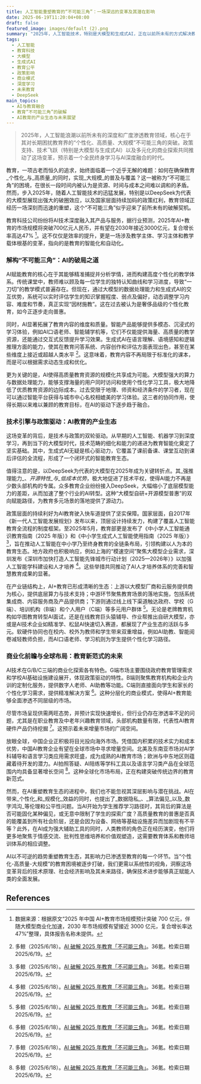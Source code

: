 ```yaml
---
title: 人工智能重塑教育的“不可能三角”：一场深远的变革及其潜在影响
date: 2025-06-19T11:20:04+08:00
draft: false
featured_image: images/default (2).png
summary: "2025年，人工智能技术，特别是大模型和生成式AI，正在以前所未有的方式解决教育领域长期存在的“个性化-高质量-大规模”不可能三角困境。在政策支持、技术进步和多元商业模式的共同推动下，AI正深刻改变教育的面貌，驱动行业迈向一个智能化、普惠化、全球化的新纪元，同时也需警惕随之而来的伦理与公平挑战。"
tags: 
  - 人工智能
  - 教育科技
  - 大模型
  - 生成式AI
  - 教育公平
  - 政策影响
  - 商业模式
  - 深度学习
  - 未来教育
  - DeepSeek
main_topics: 
  - AI与教育融合
  - 教育“不可能三角”的破解
  - AI教育的产业生态与未来展望
---
```


> 2025年，人工智能浪潮以前所未有的深度和广度渗透教育领域，核心在于其对长期困扰教育界的“个性化、高质量、大规模”不可能三角的突破。政策支持、技术飞跃（特别是大模型与生成式AI）以及多元化的商业探索共同推动了这场变革，预示着一个全民终身学习与AI深度融合的时代。

教育，一项古老而恒久的追求，始终面临着一个近乎无解的难题：如何在确保教育_个性化_与_高质量_的同时，实现_大规模_的普及与覆盖？这一被称为“不可能三角”的困境，在很长一段时间内被认为是资源、时间与成本之间难以调和的矛盾。然而，步入2025年，随着人工智能技术的迅猛发展，特别是以DeepSeek为代表的大模型展现出强大的破圈效应，以及国家层面持续加码的政策红利，教育领域正经历一场深刻而迅速的重塑，这个“不可能三角”似乎迎来了前所未有的破解契机。

教育科技公司纷纷将AI技术深度融入其产品与服务，据行业预测，2025年AI+教育的市场规模将突破700亿元人民币，并有望在2030年接近3000亿元，复合增长率高达47% [^6]。这不仅仅是效率的提升，更是一场涉及教学主体、学习主体和教学载体根基的变革，指向的是教育的智能化和自动化。

### 解构“不可能三角”：AI的破局之道

AI赋能教育的核心在于其能够精准捕捉并分析学情，进而构建高度个性化的教学体系。传统课堂中，教师难以顾及每一位学生的独特认知曲线和学习进度，导致“一刀切”的教学模式普遍存在。但现在，通过大模型的数据处理能力和生成式AI的交互优势，系统可以实时评估学生的知识掌握程度、弱点及偏好，动态调整学习内容、难度和节奏，真正实现“因材施教”。这在过去被认为是奢侈品级的个性化教育，如今正逐步走向普惠。

同时，AI显著拓展了教育内容的维度和质量。智能产品能够提供多模态、沉浸式的学习体验，例如AI口语老师、智能辅学机等，它们不仅能提供海量、高质量的教学资源，还能通过交互式反馈提升学习效果。生成式AI在语言理解、语境感知和逻辑推理方面的能力，使其在教育问答系统、内容创作和评估方面表现出色，甚至在某些维度上接近或超越人类水平 [^1]。这意味着，教育内容不再局限于标准化的课本，而是可以根据需求动态生成和优化。

更为关键的是，AI使得高质量教育资源的规模化共享成为可能。大模型强大的算力与数据处理能力，能够支撑海量的用户同时访问和使用个性化学习工具，极大地降低了优质教育资源的边际成本。过去受限于地理、师资和经济条件的学习者，现在可以通过智能平台获得与城市中心名校相媲美的学习体验。这三者的协同作用，使得长期以来难以兼顾的教育目标，在AI的驱动下逐步趋于融合。

### 技术引擎与政策驱动：AI教育的产业生态

这场变革的背后，是技术与政策的双轮驱动。从早期的人工智能、机器学习到深度学习，再到当下的大模型时代，技术范畴的细化和能力的递进为教育智能化奠定了坚实基础。其中，生成式AI无疑是核心驱动力，它覆盖了课前备课、课堂互动到课后评估的全流程，形成了一个闭环式的智能教育生态。

值得注意的是，以DeepSeek为代表的大模型在2025年成为关键转折点。其_强推理能力_、_开源特性_与_低成本优势_，极大地促进了技术平权，使得AI能力不再是少数头部机构的专属。众多教育企业纷纷接入DeepSeek，大幅缩小了底层模型能力的差距，从而加速了整个行业的AI转型。这种“大模型自研+开源模型普惠”的双向赋能路径，为教育多元场景的落地提供了源动力。

政策层面的持续利好为AI教育驶入快车道提供了坚实保障。国家层面，自2017年《新一代人工智能发展规划》发布以来，顶层设计持续发力，构建了覆盖人工智能教育全流程的制度框架。至2025年5月，教育部更是发布了《中小学人工智能通识教育指南（2025 年版）》和《中小学生成式人工智能使用指南（2025 年版）》 [^1]，旨在推动人工智能在中小学乃至终身教育的全链条布局，引领构建以人为本的教育生态。地方政府也积极响应，例如上海的“模速空间”聚焦大模型企业需求，深圳发布《深圳市加快打造人工智能先锋城市行动计划（2025—2026年）》以加强人工智能学科建设和人才培养 [^1]。这些举措共同推动了AI人才培养体系的完善和智慧教育成果的显著。

在产业链结构上，AI+教育已形成清晰的生态：上游以大模型厂商和云服务提供商为核心，提供底层算力与技术支持；中游环节聚焦教育场景的落地实施，包括系统集成商、内容服务商及产品提供商；下游则通过线上线下渠道触达政府、学校（G端）、培训机构（B端）和个人用户（C端）等多元用户群体 [^1]。无论是老牌教育机构如华图教育转型AI面试，还是在线教育巨头猿辅导、作业帮推出自研大模型，亦或是AI技术企业如精准学、松鼠AI快速切入赛道，都展现了产业生态的活跃与多元。软硬件协同也在校内、校外为教师和学生带来双重增益，例如AI助教、智能阅卷减轻教师负担，而AI口语老师、学习机则为学生提供个性化学习路径。

### 商业化前瞻与全球布局：教育新范式的未来

AI技术在G/B/C三端的商业化探索各有特色。G端市场主要围绕政府教育管理需求和学校AI基础设施建设展开，体现政策驱动的特性。B端则聚焦教育机构和企业内训的定制化服务，提供数字人老师、AI助教等功能。C端则直接面向学生和家长的个性化学习需求，提供精准解决方案 [^1]。这种分层化的商业模式，使得AI+教育能够全面渗透不同层级的市场。

尽管市场呈现供需两旺态势，并预计实现快速增长，但行业仍存在渗透率不足的问题，尤其是在职业教育及中老年兴趣教育领域，头部机构数量有限，代表性AI教育硬件产品仍待挖掘 [^1]。这预示着未来增量市场的广阔空间。

放眼全球，中国企业正积极将目光投向海外市场。凭借国内积累的技术实力和成本优势，中国AI教育企业有望在全球市场中寻求增量空间。北美及东南亚市场对AI学科辅导和语言学习类应用需求旺盛，成为成熟的AI教育市场；欧洲与中东地区则蕴藏着待开发的潜力。AI拍照答疑、AI陪练等学科工具以及语言学习类产品在全球范围内均具备显著增长空间 [^1]。这种全球化市场布局，正在构建突破传统边界的教育新范式。

然而，在AI重塑教育生态的进程中，我们也不能忽视其深层影响与潜在挑战。AI在带来_个性化_和_规模化_效益的同时，也提出了_数据隐私_、_算法偏见_以及_数字鸿沟_等伦理和公平性问题。当AI开始为学生推荐学习路径时，其背后的算法是否可能固化某种偏见，或无意中限制了学生的探索广度？高质量教育的普惠是否真的能覆盖到所有社会阶层，还是会因为设备、网络等基础设施差异而加剧现有不平等？此外，在AI成为强大辅助工具的同时，人类教师的角色正在经历演变，他们将更多地聚焦于情感交流、批判性思维培养和价值观塑造，这需要教育体系和教师培训体系的相应调整。

AI以不可逆的趋势重塑教育生态，其影响力已渗透至教育的每一个环节。当“个性化-高质量-大规模”的教育困境被逐步打破，我们更需以系统性的视角，洞察这场变革背后的技术原理、社会经济影响及其未来路径，确保技术进步能够真正赋能人类的全面发展。

## References
[^1]: 多鲸（2025/6/18）。[AI 破解 2025 年教育「不可能三角」](https://www.36kr.com/p/3342092823460098)。36氪。检索日期2025/6/19。
[^2]: 新浪网（2025/6/19）。[AI 破解 2025 年教育「不可能三角」](https://portal.sina.com.hk/technology/sina/2025/06/19/1217522/ai-破解-2025-年教育「不可能三角」/)。新浪香港。检索日期2025/6/19。
[^3]: 陈建华（2025/6/19）。[粉笔 Cto：大模型打破教育「不可能三角」，因材施教真正成为可能｜中国 Aigc 产业峰会2025，当大模型来到应用爆发](https://juejin.cn/post/7494458567589150755)。掘金。检索日期2025/6/19。
[^4]: 搜狐（2025/6/19）。[大模型如何打破教育「不可能三角」，实现个性化教学的未来](https://www.sohu.com/a/886025617_122118478)。搜狐。检索日期2025/6/19。
[^5]: 腾讯新闻（2024/11/29）。[破局\"不可能三角\"，政策驱动下AI教育产业迎快速发展](https://news.qq.com/rain/a/20241129A04RIN00)。腾讯新闻。检索日期2025/6/19。
[^6]: 数据来源：根据原文“2025 年中国 AI+教育市场规模预计突破 700 亿元，伴随大模型商业化加速，2030 年市场规模有望接近 3000 亿元，复合增长率达 47%”整理，具体报告名称未提供。
